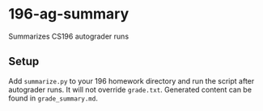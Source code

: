 # 196-ag-summary
Summarizes CS196 autograder runs

## Setup
Add `summarize.py` to your 196 homework directory and run the script after autograder runs. It will not override `grade.txt`. Generated content can be found in `grade_summary.md`.
